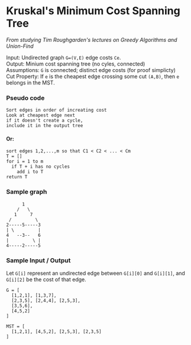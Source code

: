 # Kruskal's Minimum Cost Spanning Tree

*From studying Tim Roughgarden's lectures on Greedy Algorithms and Union-Find*

Input: Undirected graph `G=(V,E)` edge costs `Ce`.  
Output: Minium cost spanning tree (no cyles, connected)  
Assumptions: `G` is connected; distinct edge costs (for proof simplicty)  
Cut Property: If `e` is the cheapest edge crossing some cut `(A,B)`,
then `e` belongs in the MST.

### Pseudo code
```
Sort edges in order of increating cost
Look at cheapest edge next
if it doesn't create a cycle,
include it in the output tree
```
#### Or:
```
sort edges 1,2,...,m so that C1 < C2 < ... < Cm
T = []
for i = 1 to m
  if T + i has no cycles
    add i to T
return T
```

### Sample graph
```
      1
    /   \
   1     7
 /         \
2-----5-----3
| \         |
4   --3--   6
|         \ |
4-----2-----5
```
### Sample Input / Output
Let `G[i]` represent an undirected edge between `G[i][0]` and `G[i][1]`,
and `G[i][2]` be the cost of that edge.
```
G = [
  [1,2,1], [1,3,7],
  [2,3,5], [2,4,4], [2,5,3],
  [3,5,6],
  [4,5,2]
]

MST = [ 
  [1,2,1], [4,5,2], [2,5,3], [2,3,5] 
]
```
